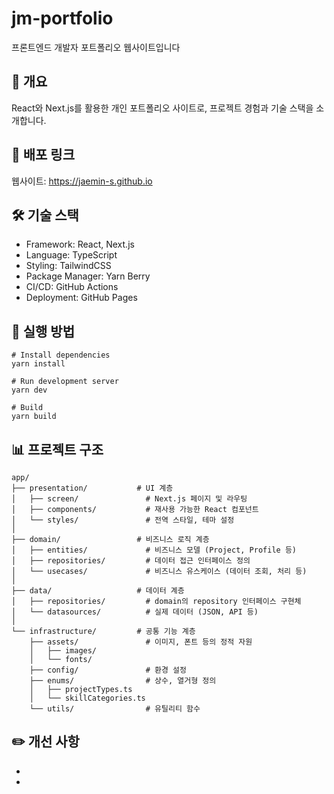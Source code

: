 # jm-portfolio
프론트엔드 개발자 포트폴리오 웹사이트입니다

## 📝 개요
React와 Next.js를 활용한 개인 포트폴리오 사이트로, 프로젝트 경험과 기술 스택을 소개합니다.

## 🔗 배포 링크
웹사이트: https://jaemin-s.github.io

## 🛠 기술 스택
- Framework: React, Next.js
- Language: TypeScript
- Styling: TailwindCSS
- Package Manager: Yarn Berry
- CI/CD: GitHub Actions
- Deployment: GitHub Pages

## 📌 실행 방법
```
# Install dependencies
yarn install

# Run development server
yarn dev

# Build
yarn build
```

## 📊 프로젝트 구조
```
app/
├── presentation/           # UI 계층
│   ├── screen/               # Next.js 페이지 및 라우팅
│   ├── components/           # 재사용 가능한 React 컴포넌트
│   └── styles/               # 전역 스타일, 테마 설정
│
├── domain/                 # 비즈니스 로직 계층
│   ├── entities/             # 비즈니스 모델 (Project, Profile 등)
│   ├── repositories/         # 데이터 접근 인터페이스 정의
│   └── usecases/             # 비즈니스 유스케이스 (데이터 조회, 처리 등)
│
├── data/                   # 데이터 계층
│   ├── repositories/         # domain의 repository 인터페이스 구현체
│   └── datasources/          # 실제 데이터 (JSON, API 등)
│
└── infrastructure/         # 공통 기능 계층
    ├── assets/               # 이미지, 폰트 등의 정적 자원
    │   ├── images/
    │   └── fonts/
    ├── config/               # 환경 설정
    ├── enums/                # 상수, 열거형 정의
    │   ├── projectTypes.ts
    │   └── skillCategories.ts
    └── utils/                # 유틸리티 함수
```

## ✏️ 개선 사항
-
- 

